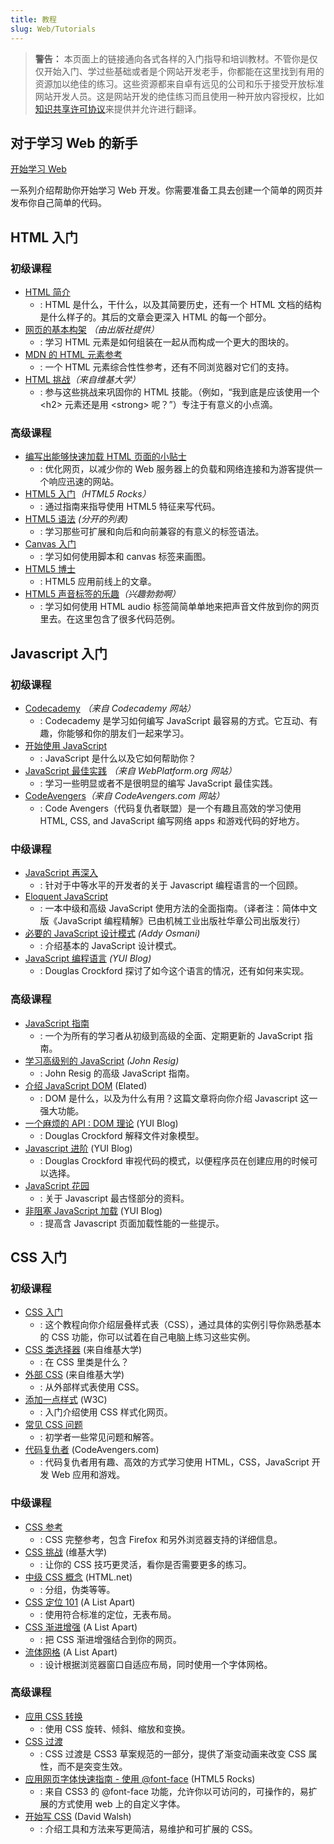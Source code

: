 ```yaml
---
title: 教程
slug: Web/Tutorials
---
```


> **警告：** 本页面上的链接通向各式各样的入门指导和培训教材。不管你是仅仅开始入门、学过些基础或者是个网站开发老手，你都能在这里找到有用的资源加以绝佳的练习。这些资源都来自卓有远见的公司和乐于接受开放标准网站开发人员。这是网站开发的绝佳练习而且使用一种开放内容授权，比如[知识共享许可协议](https://www.mozilla.org/foundation/licensing/website-content.html)来提供并允许进行翻译。

## 对于学习 Web 的新手

[开始学习 Web](/zh-CN/docs/Learn/Getting_started_with_the_web)

一系列介绍帮助你开始学习 Web 开发。你需要准备工具去创建一个简单的网页并发布你自己简单的代码。

## HTML 入门

### 初级课程

- [HTML 简介](/zh-CN/docs/Learn/HTML/Introduction_to_HTML)
  - : HTML 是什么，干什么，以及其简要历史，还有一个 HTML 文档的结构是什么样子的。其后的文章会更深入 HTML 的每一个部分。
- [网页的基本构架](http://reference.sitepoint.com/html/page-structure) _（由出版社提供）_
  - : 学习 HTML 元素是如何组装在一起从而构成一个更大的图块的。
- [MDN 的 HTML 元素参考](/zh-CN/docs/Web/HTML/Element)
  - : 一个 HTML 元素综合性性参考，还有不同浏览器对它们的支持。
- [HTML 挑战](http://wikiversity.org/wiki/Web_Design/HTML_Challenges)_（来自维基大学）_
  - : 参与这些挑战来巩固你的 HTML 技能。（例如，“我到底是应该使用一个 \<h2> 元素还是用 \<strong> 呢？”）专注于有意义的小点滴。

### 高级课程

- [编写出能够快速加载 HTML 页面的小贴士](/zh-CN/docs/Learn/HTML/Howto/Author_fast-loading_HTML_pages)
  - : 优化网页，以减少你的 Web 服务器上的负载和网络连接和为游客提供一个响应迅速的网站。
- [HTML5 入门](http://www.html5rocks.com/tutorials/)_（HTML5 Rocks）_
  - : 通过指南来指导使用 HTML5 特征来写代码。
- [HTML5 语法](http://www.alistapart.com/articles/semanticsinhtml5/) _(分开的列表)_
  - : 学习那些可扩展和向后和向前兼容的有意义的标签语法。
- [Canvas 入门](/zh-CN/docs/Canvas_tutorial)
  - : 学习如何使用脚本和 canvas 标签来画图。
- [HTML5 博士](http://html5doctor.com/)
  - : HTML5 应用前线上的文章。
- [HTML5 声音标签的乐趣](http://www.elated.com/articles/html5-audio/)_（兴趣勃勃啊）_
  - : 学习如何使用 HTML audio 标签简简单单地来把声音文件放到你的网页里去。在这里包含了很多代码范例。

## Javascript 入门

### 初级课程

- [Codecademy](http://www.codecademy.com/) *（*来自 Codecademy 网站*）*
  - : Codecademy 是学习如何编写 JavaScript 最容易的方式。它互动、有趣，你能够和你的朋友们一起来学习。
- [开始使用 JavaScript](/zh-CN/docs/Learn/Getting_started_with_the_web/JavaScript_basics)
  - : JavaScript 是什么以及它如何帮助你？
- [JavaScript 最佳实践](https://dev.opera.com/articles/view/javascript-best-practices/) _（来自 WebPlatform.org 网站）_
  - : 学习一些明显或者不是很明显的编写 JavaScript 最佳实践。
- [CodeAvengers](http://codeavengers.com/)_（来自 CodeAvengers.com 网站）_
  - : Code Avengers（代码复仇者联盟）是一个有趣且高效的学习使用 HTML, CSS, and JavaScript 编写网络 apps 和游戏代码的好地方。

### 中级课程

- [JavaScript 再深入](/zh-CN/docs/Web/JavaScript/Language_overview)
  - : 针对于中等水平的开发者的关于 Javascript 编程语言的一个回顾。
- [Eloquent JavaScript](http://eloquentjavascript.net/contents.html)
  - : 一本中级和高级 JavaScript 使用方法的全面指南。（译者注：简体中文版《JavaScript 编程精解》已由机械工业出版社华章公司出版发行）
- [必要的 JavaScript 设计模式](http://www.addyosmani.com/resources/essentialjsdesignpatterns/book/) _(Addy Osmani)_
  - : 介绍基本的 JavaScript 设计模式。
- [JavaScript 编程语言](http://www.yuiblog.com/blog/2007/01/24/video-crockford-tjpl/) _(YUI Blog)_
  - : Douglas Crockford 探讨了如今这个语言的情况，还有如何来实现。

### 高级课程

- [JavaScript 指南](/zh-CN/docs/Web/JavaScript/Guide)
  - : 一个为所有的学习者从初级到高级的全面、定期更新的 JavaScript 指南。
- [学习高级别的 JavaScript](http://ejohn.org/apps/learn/) _(John Resig)_
  - : John Resig 的高级 JavaScript 指南。
- [介绍 JavaScript DOM](http://www.elated.com/articles/javascript-dom-intro/) (Elated)
  - : DOM 是什么，以及为什么有用？这篇文章将向你介绍 Javascript 这一强大功能。
- [一个麻烦的 API : DOM 理论](http://yuiblog.com/blog/2006/10/20/video-crockford-domtheory/) (YUI Blog)
  - : Douglas Crockford 解释文件对象模型。
- [Javascript 进阶](http://yuiblog.com/blog/2006/11/27/video-crockford-advjs/) (YUI Blog)
  - : Douglas Crockford 审视代码的模式，以便程序员在创建应用的时候可以选择。
- [JavaScript 花园](http://bonsaiden.github.com/JavaScript-Garden/)
  - : 关于 Javascript 最古怪部分的资料。
- [非阻塞 JavaScript 加载](http://yuiblog.com/blog/2008/07/22/non-blocking-scripts/) (YUI Blog)
  - : 提高含 Javascript 页面加载性能的一些提示。

## CSS 入门

### 初级课程

- [CSS 入门](/zh-CN/docs/Learn/Getting_started_with_the_web/CSS_basics)
  - : 这个教程向你介绍层叠样式表（CSS），通过具体的实例引导你熟悉基本的 CSS 功能，你可以试着在自己电脑上练习这些实例。
- [CSS 类选择器](http://en.wikiversity.org/wiki/Web_Design/CSS_Classes) (来自维基大学)
  - : 在 CSS 里类是什么？
- [外部 CSS](http://en.wikiversity.org/wiki/Web_Design/External_CSS) (来自维基大学)
  - : 从外部样式表使用 CSS。
- [添加一点样式](https://www.w3.org/MarkUp/Guide/Style) (W3C)
  - : 入门介绍使用 CSS 样式化网页。
- [常见 CSS 问题](/zh-CN/docs/Learn/CSS/Howto/CSS_FAQ)
  - : 初学者一些常见问题和解答。
- [代码复仇者](http://codeavengers.com/) (CodeAvengers.com)
  - : 代码复仇者用有趣、高效的方式学习使用 HTML，CSS，JavaScript 开发 Web 应用和游戏。

### 中级课程

- [CSS 参考](/zh-CN/docs/Web/CSS/Reference)
  - : CSS 完整参考，包含 Firefox 和另外浏览器支持的详细信息。
- [CSS 挑战](http://en.wikiversity.org/wiki/Web_Design/CSS_challenges) (维基大学)
  - : 让你的 CSS 技巧更灵活，看你是否需要更多的练习。
- [中级 CSS 概念](http://www.html.net/tutorials/css/) (HTML.net)
  - : 分组，伪类等等。
- [CSS 定位 101](http://www.alistapart.com/articles/css-positioning-101/) (A List Apart)
  - : 使用符合标准的定位，无表布局。
- [CSS 渐进增强](http://www.alistapart.com/articles/progressiveenhancementwithcss/) (A List Apart)
  - : 把 CSS 渐进增强结合到你的网页。
- [流体网格](http://www.alistapart.com/articles/fluidgrids/) (A List Apart)
  - : 设计根据浏览器窗口自适应布局，同时使用一个字体网格。

### 高级课程

- [应用 CSS 转换](/zh-CN/docs/Web/CSS/CSS_transforms/Using_CSS_transforms)
  - : 使用 CSS 旋转、倾斜、缩放和变换。
- [CSS 过渡](/zh-CN/docs/Web/CSS/CSS_transitions/Using_CSS_transitions)
  - : CSS 过渡是 CSS3 草案规范的一部分，提供了渐变动画来改变 CSS 属性，而不是突变生效。
- [应用网页字体快速指南 - 使用 @font-face](http://www.html5rocks.com/tutorials/webfonts/quick/) (HTML5 Rocks)
  - : 来自 CSS3 的 @font-face 功能，允许你以可访问的，可操作的，易扩展的方式使用 web 上的自定义字体。
- [开始写 CSS](http://davidwalsh.name/starting-css) (David Walsh)
  - : 介绍工具和方法来写更简洁，易维护和可扩展的 CSS。
